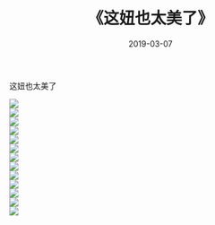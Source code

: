 ﻿---
layout: post
title:  《这妞也太美了》
date:   2019-03-07
img: http://pic.660000.xyz/1:/唯美/2019/这妞也太美了/000.jpg
categories: [美女, 清纯, 唯美]
---

这妞也太美了

  ![](http://pic.660000.xyz/1:/唯美/2019/这妞也太美了/001.jpg) <br> ![](http://pic.660000.xyz/1:/唯美/2019/这妞也太美了/002.jpg) <br> ![](http://pic.660000.xyz/1:/唯美/2019/这妞也太美了/003.jpg) <br> ![](http://pic.660000.xyz/1:/唯美/2019/这妞也太美了/004.jpg) <br> ![](http://pic.660000.xyz/1:/唯美/2019/这妞也太美了/005.jpg) <br> ![](http://pic.660000.xyz/1:/唯美/2019/这妞也太美了/006.jpg) <br> ![](http://pic.660000.xyz/1:/唯美/2019/这妞也太美了/007.jpg) <br> ![](http://pic.660000.xyz/1:/唯美/2019/这妞也太美了/008.jpg) <br> ![](http://pic.660000.xyz/1:/唯美/2019/这妞也太美了/009.jpg) <br> ![](http://pic.660000.xyz/1:/唯美/2019/这妞也太美了/010.jpg) <br> ![](http://pic.660000.xyz/1:/唯美/2019/这妞也太美了/011.jpg) <br> ![](http://pic.660000.xyz/1:/唯美/2019/这妞也太美了/012.jpg) <br> ![](http://pic.660000.xyz/1:/唯美/2019/这妞也太美了/013.jpg) <br>